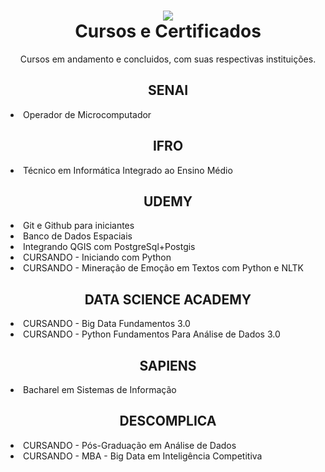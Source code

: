 <div align="center">
  <h1><img src="https://img.icons8.com/dotty/80/000000/certificate.png"><br> 
  Cursos e Certificados </h1>
  <p>Cursos em andamento e concluidos, com suas respectivas instituições.<p>
</div>

<div>
  <h2 align="center">SENAI</h2>
  <li>Operador de Microcomputador</li>
</div>

<div>
  <h2 align="center">IFRO</h2>
  <li>Técnico em Informática Integrado ao Ensino Médio</li>
</div>

<div>
  <h2 align="center">UDEMY</h2>
  <li>Git e Github para iniciantes</li>
  <li>Banco de Dados Espaciais </li> 
  <li>Integrando QGIS com PostgreSql+Postgis </li> 
  <li>CURSANDO - Iniciando com Python </li> 
  <li>CURSANDO - Mineração de Emoção em Textos com Python e NLTK </li> 
</div>

<div>
  <h2 align="center">DATA SCIENCE ACADEMY</h2>
  <li>CURSANDO - Big Data Fundamentos 3.0 </li> 
  <li>CURSANDO - Python Fundamentos Para Análise de Dados 3.0 </li> 
</div>

<div>
  <h2 align="center">SAPIENS</h2>
  <li>Bacharel em Sistemas de Informação</li>
</div>

<div>
  <h2 align="center">DESCOMPLICA</h2>
  <li>CURSANDO - Pós-Graduação em Análise de Dados </li> 
  <li>CURSANDO - MBA - Big Data em Inteligência Competitiva </li> 
</div>
